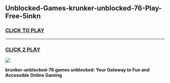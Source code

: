 
## Unblocked-Games-krunker-unblocked-76-Play-Free-5inkn
<h3>
<a href="https://premium76.site?title=krunker-unblocked-76&ref=20M">CLICK TO PLAY</a></h3>
<hr>

<h3>
<a href="https://premium76.site?title=krunker-unblocked-76&ref=20M">CLICK 2 PLAY</a>
  
</h3>

<a href="https://premium76.site?title=krunker-unblocked-76&ref=19M"><img src="https://clearcache.store/games.png"></a>


**krunker-unblocked-76 games unblocked: Your Gateway to Fun and Accessible Online Gaming**
